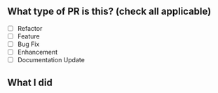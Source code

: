 <!--
  For Work In Progress Pull Requests, please use the Draft PR feature,
  see https://github.blog/2019-02-14-introducing-draft-pull-requests/ for further details.

  For a timely review/response, please avoid force-pushing additional
  commits if your PR already received reviews or comments.

  Before submitting a Pull Request, please ensure you've done the following:
  - 👷‍♀️ Create small PRs. In most cases this will be possible.
  - 🔗 Provide issue number with link.
  - 📝 Use descriptive commit messages.
  - 📖 Update any related documentation and include any relevant screenshots.
-->

## What type of PR is this? (check all applicable)

- [ ] Refactor
- [ ] Feature
- [ ] Bug Fix
- [ ] Enhancement
- [ ] Documentation Update

## What I did

<!--
  A clear and concise description of what you did. If applicable, add screenshots/gifs to show your UI changes
 -->
